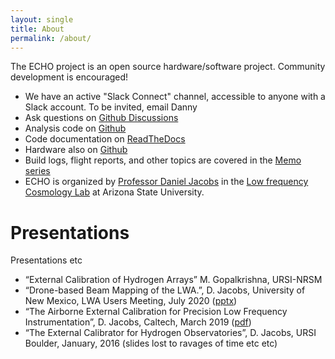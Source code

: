 ```yaml
---
layout: single
title: About
permalink: /about/
---
```


The ECHO project is an open source hardware/software project.  Community development is encouraged!


 * We have an active "Slack Connect" channel, accessible to anyone with a Slack account. To be invited, email Danny
 * Ask questions on [Github Discussions](https://github.com/dannyjacobs/ECHO/discussions)
 * Analysis code on [<i class="fab fa-fw fa-github" aria-hidden="true"></i> Github](https://github.com/dannyjacobs/echo)
 * Code documentation on [ReadTheDocs](https://external-calibrator-for-hydrogen-arrays-echo.readthedocs.io/)
  * Hardware also on [<i class="fab fa-fw fa-github" aria-hidden="true"></i> Github](https://github.com/dannyjacobs/ECHO/tree/master/hardware)
  * Build logs, flight reports, and other topics are covered in the [Memo series](/memos/)
  * ECHO is organized by [Professor Daniel Jacobs](https://danielcjacobs.com) in the [Low frequency Cosmology Lab](https://loco.lab.asu.edu) at Arizona State University.
 <!-- * A [mailing list](https://groups.google.com/d/forum/astro_echo) exists -->



# Presentations
Presentations etc
 * “External Calibration of Hydrogen Arrays” M. Gopalkrishna, URSI-NRSM
 * “Drone-based Beam Mapping of the LWA.”, D. Jacobs, University of New Mexico, LWA Users Meeting, July 2020 ([pptx](http://danielcjacobs.com/uploads/ECHO_LWAUM_2020.pptx))
 * “The Airborne External Calibration for Precision Low Frequency Instrumentation”, D. Jacobs, Caltech, March 2019 ([pdf](http://danielcjacobs.com/uploads/ECHO_March2019_small.pdf))
 * “The External Calibrator for Hydrogen Observatories”, D. Jacobs, URSI Boulder, January, 2016 (slides lost to ravages of time etc etc)


[jekyll-organization]: https://github.com/jekyll
